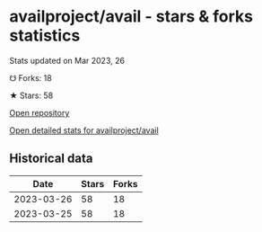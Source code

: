 # availproject/avail - stars & forks statistics

Stats updated on Mar 2023, 26

☋ Forks: 18

★ Stars: 58

[Open repository](https://github.com/availproject/avail)

[Open detailed stats for availproject/avail](https://reviewgithub.com/rep/availproject/avail)

## Historical data
| Date | Stars | Forks |
|------|-------|-------|
| 2023-03-26 | 58 | 18 | 
| 2023-03-25 | 58 | 18 | 

